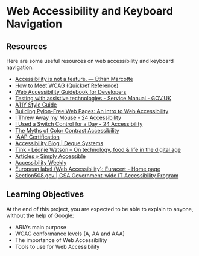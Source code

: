 # Web Accessibility and Keyboard Navigation

## Resources

Here are some useful resources on web accessibility and keyboard navigation:

- [Accessibility is not a feature. — Ethan Marcotte](#)
- [How to Meet WCAG (Quickref Reference)](#)
- [Web Accessibility Guidebook for Developers](#)
- [Testing with assistive technologies - Service Manual - GOV.UK](#)
- [A11Y Style Guide](#)
- [Building Pylon-Free Web Pages: An Intro to Web Accessibility](#)
- [I Threw Away my Mouse - 24 Accessibility](#)
- [I Used a Switch Control for a Day - 24 Accessibility](#)
- [The Myths of Color Contrast Accessibility](#)
- [IAAP Certification](#)
- [Accessibility Blog | Deque Systems](#)
- [Tink - Léonie Watson – On technology, food & life in the digital age](#)
- [Articles » Simply Accessible](#)
- [Accessibility Weekly](#)
- [European label (Web Accessibility): Euracert - Home page](#)
- [Section508.gov | GSA Government-wide IT Accessibility Program](#)

## Learning Objectives

At the end of this project, you are expected to be able to explain to anyone, without the help of Google:

- ARIA’s main purpose
- WCAG conformance levels (A, AA and AAA)
- The importance of Web Accessibility
- Tools to use for Web Accessibility